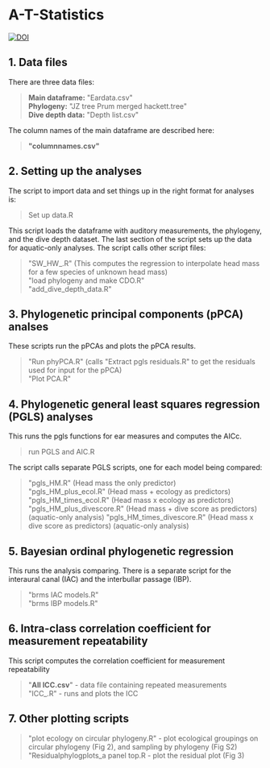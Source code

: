 
# A-T-Statistics
[![DOI](https://zenodo.org/badge/313591727.svg)](https://doi.org/10.5281/zenodo.4587146)
## 1. Data files
There are three data files:  
>**Main dataframe:**  "Eardata.csv"    
**Phylogeny:**  "JZ tree Prum merged hackett.tree"  
**Dive depth data:**  "Depth list.csv"  

The column names of the main dataframe are described here: 
>**"columnnames.csv"**

## 2. Setting up the analyses
The script to import data and set things up in the right format for analyses is:
> Set up data.R

This script loads the dataframe with auditory measurements, the phylogeny, and the dive depth dataset. The last section of the script sets up the data for aquatic-only analyses. The script calls other script files:

>"SW_HW_.R"    (This computes the regression to interpolate head mass for a few species of unknown head mass)  
>"load phylogeny and make CDO.R"  
>"add_dive_depth_data.R"  


## 3. Phylogenetic principal components (pPCA) analses
These scripts run the pPCAs and plots the pPCA results.  
> "Run phyPCA.R"   (calls "Extract pgls residuals.R" to get the residuals used for input for the pPCA)    
"Plot PCA.R"  

## 4. Phylogenetic general least squares regression (PGLS) analyses

This runs the pgls functions for ear measures and computes the AICc.
> run PGLS and AIC.R

The script calls separate PGLS scripts, one for each model being compared:  
>"pgls_HM.R" (Head mass the only predictor)  
"pgls_HM_plus_ecol.R" (Head mass + ecology as predictors)                             
"pgls_HM_times_ecol.R"  (Head mass x ecology as predictors)  
"pgls_HM_plus_divescore.R" (Head mass + dive score as predictors) (aquatic-only analysis)
"pgls_HM_times_divescore.R" (Head mass x dive score as predictors) (aquatic-only analysis)

## 5. Bayesian ordinal phylogenetic regression
This runs the analysis comparing. There is a separate script for the interaural canal (IAC) and the interbullar passage (IBP).
> "brms IAC models.R"  
"brms IBP models.R"

## 6. Intra-class correlation coefficient for measurement repeatability
This script computes the correlation coefficient for measurement repeatability
> "**All ICC.csv**" - data file containing repeated measurements  
> "ICC_.R" - runs and plots the ICC 


## 7. Other plotting scripts
> "plot ecology on circular phylogeny.R" - plot ecological groupings on circular phylogeny (Fig 2), and sampling by phylogeny (Fig S2)  
"Residualphylogplots_a panel top.R - plot the residual plot (Fig 3)


